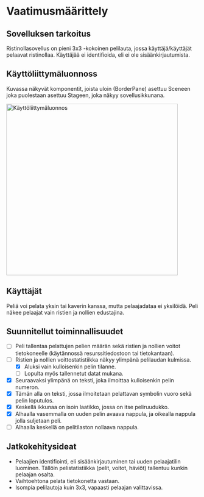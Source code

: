 # Vaatimusmäärittely

## Sovelluksen tarkoitus

Ristinollasovellus on pieni 3x3 -kokoinen pelilauta, jossa käyttäjä/käyttäjät pelaavat ristinollaa.
Käyttäjää ei identifioida, eli ei ole sisäänkirjautumista.

## Käyttöliittymäluonnoss

Kuvassa näkyvät komponentit, joista uloin (BorderPane) asettuu Sceneen joka puolestaan asettuu Stageen, joka näkyy sovellusikkunana.

<img src="https://user-images.githubusercontent.com/46410240/76624792-9f1bd300-653e-11ea-8de6-c35aadddc987.png" alt="Käyttöliittymäluonnos" width="450" >

## Käyttäjät

Peliä voi pelata yksin tai kaverin kanssa, mutta pelaajadataa ei yksilöidä.
Peli näkee pelaajat vain ristien ja nollien edustajina.

## Suunnitellut toiminnallisuudet

- [ ] Peli tallentaa pelattujen pelien määrän sekä ristien ja nollien voitot tietokoneelle (käytännossä resurssitiedostoon tai tietokantaan).
- [ ] Ristien ja nollien voittostatistiikka näkyy ylimpänä pelilaudan kulmissa.
  - [x] Aluksi vain kulloisenkin pelin tilanne.
  - [ ] Lopulta myös tallennetut datat mukana.
- [x] Seuraavaksi ylimpänä on teksti, joka ilmoittaa kulloisenkin pelin numeron.
- [x] Tämän alla on teksti, jossa ilmoitetaan pelattavan symbolin vuoro sekä pelin loputulos.
- [x] Keskellä ikkunaa on isoin laatikko, jossa on itse peliruudukko.
- [x] Alhaalla vasemmalla on uuden pelin avaava nappula, ja oikealla nappula jolla suljetaan peli.
- [ ] Alhaalla keskellä on pelitilaston nollaava nappula.

## Jatkokehitysideat

* Pelaajien identifiointi, eli sisäänkirjautuminen tai uuden pelaajatilin luominen.
Tällöin pelistatistiikka (pelit, voitot, häviöt) tallentuu kunkin pelaajan osalta.
* Vaihtoehtona pelata tietokonetta vastaan.
* Isompia pelilautoja kuin 3x3, vapaasti pelaajan valittavissa.